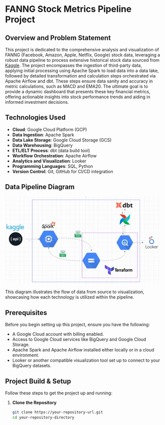 # FANNG Stock Metrics Pipeline Project

## Overview and Problem Statement

This project is dedicated to the comprehensive analysis and visualization of FANNG (Facebook, Amazon, Apple, Netflix, Google) stock data, leveraging a robust data pipeline to process extensive historical stock data sourced from [Kaggle](https://www.kaggle.com/datasets/aayushmishra1512/faang-complete-stock-data). 
The project encompasses the ingestion of third-party data, applying initial processing using Apache Spark to load data into a data lake, followed by detailed transformation and calculation steps orchestrated via Apache Airflow and dbt. These steps ensure data sanity and accuracy in metric calculations, such as MACD and EMA20. 
The ultimate goal is to provide a dynamic dashboard that presents these key financial metrics, offering actionable insights into stock performance trends and aiding in informed investment decisions.
## Technologies Used

- **Cloud**: Google Cloud Platform (GCP)
- **Data Ingestion**: Apache Spark
- **Data Lake Storage**: Google Cloud Storage (GCS)
- **Data Warehousing**: BigQuery
- **ETL/ELT Process**: dbt (data build tool)
- **Workflow Orchestration**: Apache Airflow
- **Analytics and Visualization**: Looker
- **Programming Languages**: SQL, Python
- **Version Control**: Git, GitHub for CI/CD integration

## Data Pipeline Diagram

![Data Pipeline Diagram](https://github.com/azurey0/FANNG_stock_pipeline/blob/master/diagram.gif)

This diagram illustrates the flow of data from source to visualization, showcasing how each technology is utilized within the pipeline.

## Prerequisites

Before you begin setting up this project, ensure you have the following:

- A Google Cloud account with billing enabled.
- Access to Google Cloud services like BigQuery and Google Cloud Storage.
- Apache Spark and Apache Airflow installed either locally or in a cloud environment.
- Looker or another compatible visualization tool set up to connect to your BigQuery datasets.

## Project Build & Setup

Follow these steps to get the project up and running:

1. **Clone the Repository**
   ```bash
   git clone https://your-repository-url.git
   cd your-repository-directory
